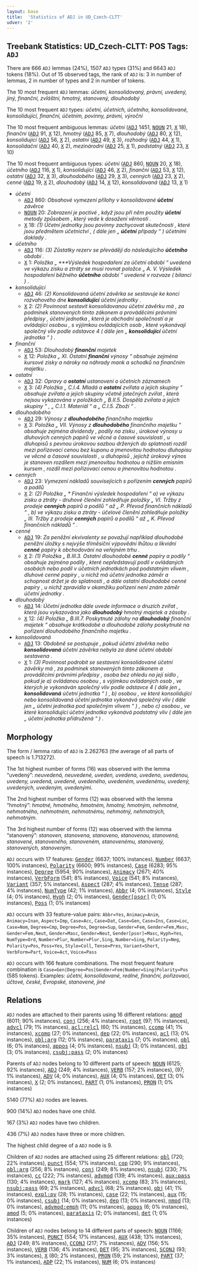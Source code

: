 ```yaml
---
layout: base
title:  'Statistics of ADJ in UD_Czech-CLTT'
udver: '2'
---
```


## Treebank Statistics: UD_Czech-CLTT: POS Tags: `ADJ`

There are 666 `ADJ` lemmas (24%), 1507 `ADJ` types (31%) and 6643 `ADJ` tokens (18%).
Out of 15 observed tags, the rank of `ADJ` is: 3 in number of lemmas, 2 in number of types and 2 in number of tokens.

The 10 most frequent `ADJ` lemmas: <em>účetní, konsolidovaný, právní, uvedený, jiný, finanční, zvláštní, hmotný, stanovený, dlouhodobý</em>

The 10 most frequent `ADJ` types:  <em>účetní, účetních, účetního, konsolidované, konsolidující, finanční, účetním, povinny, právní, výroční</em>

The 10 most frequent ambiguous lemmas: <em>účetní</em> (<tt><a href="cs_cltt-pos-ADJ.html">ADJ</a></tt> 1451, <tt><a href="cs_cltt-pos-NOUN.html">NOUN</a></tt> 21, <tt><a href="cs_cltt-pos-X.html">X</a></tt> 18), <em>finanční</em> (<tt><a href="cs_cltt-pos-ADJ.html">ADJ</a></tt> 91, <tt><a href="cs_cltt-pos-X.html">X</a></tt> 12), <em>hmotný</em> (<tt><a href="cs_cltt-pos-ADJ.html">ADJ</a></tt> 85, <tt><a href="cs_cltt-pos-X.html">X</a></tt> 7), <em>dlouhodobý</em> (<tt><a href="cs_cltt-pos-ADJ.html">ADJ</a></tt> 80, <tt><a href="cs_cltt-pos-X.html">X</a></tt> 12), <em>konsolidující</em> (<tt><a href="cs_cltt-pos-ADJ.html">ADJ</a></tt> 56, <tt><a href="cs_cltt-pos-X.html">X</a></tt> 2), <em>ostatní</em> (<tt><a href="cs_cltt-pos-ADJ.html">ADJ</a></tt> 49, <tt><a href="cs_cltt-pos-X.html">X</a></tt> 3), <em>rozhodný</em> (<tt><a href="cs_cltt-pos-ADJ.html">ADJ</a></tt> 44, <tt><a href="cs_cltt-pos-X.html">X</a></tt> 1), <em>konsolidační</em> (<tt><a href="cs_cltt-pos-ADJ.html">ADJ</a></tt> 40, <tt><a href="cs_cltt-pos-X.html">X</a></tt> 2), <em>mezinárodní</em> (<tt><a href="cs_cltt-pos-ADJ.html">ADJ</a></tt> 25, <tt><a href="cs_cltt-pos-X.html">X</a></tt> 1), <em>podstatný</em> (<tt><a href="cs_cltt-pos-ADJ.html">ADJ</a></tt> 23, <tt><a href="cs_cltt-pos-X.html">X</a></tt> 10)

The 10 most frequent ambiguous types:  <em>účetní</em> (<tt><a href="cs_cltt-pos-ADJ.html">ADJ</a></tt> 860, <tt><a href="cs_cltt-pos-NOUN.html">NOUN</a></tt> 20, <tt><a href="cs_cltt-pos-X.html">X</a></tt> 18), <em>účetního</em> (<tt><a href="cs_cltt-pos-ADJ.html">ADJ</a></tt> 116, <tt><a href="cs_cltt-pos-X.html">X</a></tt> 1), <em>konsolidující</em> (<tt><a href="cs_cltt-pos-ADJ.html">ADJ</a></tt> 46, <tt><a href="cs_cltt-pos-X.html">X</a></tt> 2), <em>finanční</em> (<tt><a href="cs_cltt-pos-ADJ.html">ADJ</a></tt> 53, <tt><a href="cs_cltt-pos-X.html">X</a></tt> 12), <em>ostatní</em> (<tt><a href="cs_cltt-pos-ADJ.html">ADJ</a></tt> 32, <tt><a href="cs_cltt-pos-X.html">X</a></tt> 3), <em>dlouhodobého</em> (<tt><a href="cs_cltt-pos-ADJ.html">ADJ</a></tt> 29, <tt><a href="cs_cltt-pos-X.html">X</a></tt> 3), <em>cenných</em> (<tt><a href="cs_cltt-pos-ADJ.html">ADJ</a></tt> 23, <tt><a href="cs_cltt-pos-X.html">X</a></tt> 2), <em>cenné</em> (<tt><a href="cs_cltt-pos-ADJ.html">ADJ</a></tt> 19, <tt><a href="cs_cltt-pos-X.html">X</a></tt> 2), <em>dlouhodobý</em> (<tt><a href="cs_cltt-pos-ADJ.html">ADJ</a></tt> 14, <tt><a href="cs_cltt-pos-X.html">X</a></tt> 12), <em>konsolidovaná</em> (<tt><a href="cs_cltt-pos-ADJ.html">ADJ</a></tt> 13, <tt><a href="cs_cltt-pos-X.html">X</a></tt> 1)


* <em>účetní</em>
  * <tt><a href="cs_cltt-pos-ADJ.html">ADJ</a></tt> 860: <em>Obsahové vymezení přílohy v konsolidované <b>účetní</b> závěrce</em>
  * <tt><a href="cs_cltt-pos-NOUN.html">NOUN</a></tt> 20: <em>Zobrazení je poctivé , když jsou při něm použity <b>účetní</b> metody způsobem , který vede k dosažení věrnosti .</em>
  * <tt><a href="cs_cltt-pos-X.html">X</a></tt> 18: <em>(1) Účetní jednotky jsou povinny zachycovat skutečnosti , které jsou předmětem účetnictví , ( dále jen „ <b>účetní</b> případy “ ) účetními doklady .</em>
* <em>účetního</em>
  * <tt><a href="cs_cltt-pos-ADJ.html">ADJ</a></tt> 116: <em>(3) Zůstatky rezerv se převádějí do následujícího <b>účetního</b> období .</em>
  * <tt><a href="cs_cltt-pos-X.html">X</a></tt> 1: <em>Položka „ ***Výsledek hospodaření za účetní období “ uvedená ve výkazu zisku a ztráty se musí rovnat položce „ A. V. Výsledek hospodaření běžného <b>účetního</b> období “ uvedené v rozvaze ( bilanci ) .</em>
* <em>konsolidující</em>
  * <tt><a href="cs_cltt-pos-ADJ.html">ADJ</a></tt> 46: <em>(2) Konsolidovaná účetní závěrka se sestavuje ke konci rozvahového dne <b>konsolidující</b> účetní jednotky .</em>
  * <tt><a href="cs_cltt-pos-X.html">X</a></tt> 2: <em>(2) Povinnost sestavit konsolidovanou účetní závěrku má , za podmínek stanovených tímto zákonem a prováděcími právními předpisy , účetní jednotka , která je obchodní společností a je ovládající osobou , s výjimkou ovládajících osob , které vykonávají společný vliv podle odstavce 4 ( dále jen „ <b>konsolidující</b> účetní jednotka “ ) .</em>
* <em>finanční</em>
  * <tt><a href="cs_cltt-pos-ADJ.html">ADJ</a></tt> 53: <em>Dlouhodobý <b>finanční</b> majetek</em>
  * <tt><a href="cs_cltt-pos-X.html">X</a></tt> 12: <em>Položka „ XI. Ostatní <b>finanční</b> výnosy “ obsahuje zejména kursové zisky a nároky na náhrady mank a schodků na finančním majetku .</em>
* <em>ostatní</em>
  * <tt><a href="cs_cltt-pos-ADJ.html">ADJ</a></tt> 32: <em>Opravy a <b>ostatní</b> ustanovení o účetních záznamech</em>
  * <tt><a href="cs_cltt-pos-X.html">X</a></tt> 3: <em>(4) Položka „ C.I.4. Mladá a <b>ostatní</b> zvířata a jejich skupiny “ obsahuje zvířata a jejich skupiny včetně jatečných zvířat , která nejsou vykazována v položkách „ B.II.5. Dospělá zvířata a jejich skupiny “ , „ C.I.1. Materiál “ a „ C.I.5. Zboží “ .</em>
* <em>dlouhodobého</em>
  * <tt><a href="cs_cltt-pos-ADJ.html">ADJ</a></tt> 29: <em>Výnosy z <b>dlouhodobého</b> finančního majetku</em>
  * <tt><a href="cs_cltt-pos-X.html">X</a></tt> 3: <em>Položka „ VII. Výnosy z <b>dlouhodobého</b> finančního majetku “ obsahuje zejména dividendy , podíly na zisku , úrokové výnosy u dluhových cenných papírů ve věcné a časové souvislosti , u dluhopisů s pevnou úrokovou sazbou držených do splatnosti rozdíl mezi pořizovací cenou bez kuponu a jmenovitou hodnotou dluhopisu ve věcné a časové souvislosti , u dluhopisů , jejichž úrokový výnos je stanoven rozdílem mezi jmenovitou hodnotou a nižším emisním kursem , rozdíl mezi pořizovací cenou a jmenovitou hodnotou .</em>
* <em>cenných</em>
  * <tt><a href="cs_cltt-pos-ADJ.html">ADJ</a></tt> 23: <em>Vymezení nákladů souvisejících s pořízením <b>cenných</b> papírů a podílů</em>
  * <tt><a href="cs_cltt-pos-X.html">X</a></tt> 2: <em>(2) Položka „ * Finanční výsledek hospodaření “ a) ve výkazu zisku a ztráty - druhové členění zohledňuje položky „ VI. Tržby z prodeje <b>cenných</b> papírů a podílů “ až „ P. Převod finančních nákladů “ , b) ve výkazu zisku a ztráty - účelové členění zohledňuje položky „ III. Tržby z prodeje <b>cenných</b> papírů a podílů “ až „ K. Převod finančních nákladů “ .</em>
* <em>cenné</em>
  * <tt><a href="cs_cltt-pos-ADJ.html">ADJ</a></tt> 19: <em>Za peněžní ekvivalenty se považují například dlouhodobé peněžní úložky s nejvýše tříměsíční výpovědní lhůtou a likvidní <b>cenné</b> papíry k obchodování na veřejném trhu .</em>
  * <tt><a href="cs_cltt-pos-X.html">X</a></tt> 2: <em>(1) Položka „ B.III.3. Ostatní dlouhodobé <b>cenné</b> papíry a podíly “ obsahuje zejména podíly , které nepředstavují podíl v ovládaných osobách nebo podíl v účetních jednotkách pod podstatným vlivem , dluhové cenné papíry , u nichž má účetní jednotka záměr a schopnost držet je do splatnosti , a dále ostatní dlouhodobé cenné papíry , u nichž zpravidla v okamžiku pořízení není znám záměr účetní jednotky .</em>
* <em>dlouhodobý</em>
  * <tt><a href="cs_cltt-pos-ADJ.html">ADJ</a></tt> 14: <em>Účetní jednotka dále uvede informace o druzích zvířat , která jsou vykazována jako <b>dlouhodobý</b> hmotný majetek a zásoby .</em>
  * <tt><a href="cs_cltt-pos-X.html">X</a></tt> 12: <em>(4) Položka „ B.III.7. Poskytnuté zálohy na <b>dlouhodobý</b> finanční majetek “ obsahuje krátkodobé a dlouhodobé zálohy poskytnuté na pořízení dlouhodobého finančního majetku .</em>
* <em>konsolidovaná</em>
  * <tt><a href="cs_cltt-pos-ADJ.html">ADJ</a></tt> 13: <em>Obdobně se postupuje , pokud účetní závěrka nebo <b>konsolidovaná</b> účetní závěrka nebyla za dané účetní období sestavena .</em>
  * <tt><a href="cs_cltt-pos-X.html">X</a></tt> 1: <em>(3) Povinnost podrobit se sestavení konsolidované účetní závěrky má , za podmínek stanovených tímto zákonem a prováděcími právními předpisy , osoba bez ohledu na její sídlo , pokud je a) ovládanou osobou , s výjimkou ovládaných osob , ve kterých je vykonáván společný vliv podle odstavce 4 ( dále jen „ <b>konsolidovaná</b> účetní jednotka “ ) , b) osobou , ve které konsolidující nebo konsolidovaná účetní jednotka vykonává společný vliv ( dále jen „ účetní jednotka pod společným vlivem “ ) , nebo c) osobou , ve které konsolidující účetní jednotka vykonává podstatný vliv ( dále jen „ účetní jednotka přidružená “ ) .</em>

## Morphology

The form / lemma ratio of `ADJ` is 2.262763 (the average of all parts of speech is 1.713272).

The 1st highest number of forms (16) was observed with the lemma “uvedený”: <em>neuvedená, neuvedené, uveden, uvedena, uvedeno, uvedenou, uvedeny, uvedená, uvedené, uvedeného, uvedeném, uvedenému, uvedený, uvedených, uvedeným, uvedenými</em>.

The 2nd highest number of forms (12) was observed with the lemma “hmotný”: <em>hmotné, hmotného, hmotném, hmotný, hmotným, nehmotné, nehmotného, nehmotném, nehmotnému, nehmotný, nehmotných, nehmotným</em>.

The 3rd highest number of forms (12) was observed with the lemma “stanovený”: <em>stanoven, stanovena, stanoveno, stanovenou, stanovená, stanovené, stanoveného, stanoveném, stanovenému, stanovený, stanovených, stanoveným</em>.

`ADJ` occurs with 17 features: <tt><a href="cs_cltt-feat-Gender.html">Gender</a></tt> (6637; 100% instances), <tt><a href="cs_cltt-feat-Number.html">Number</a></tt> (6637; 100% instances), <tt><a href="cs_cltt-feat-Polarity.html">Polarity</a></tt> (6600; 99% instances), <tt><a href="cs_cltt-feat-Case.html">Case</a></tt> (6283; 95% instances), <tt><a href="cs_cltt-feat-Degree.html">Degree</a></tt> (5954; 90% instances), <tt><a href="cs_cltt-feat-Animacy.html">Animacy</a></tt> (2671; 40% instances), <tt><a href="cs_cltt-feat-VerbForm.html">VerbForm</a></tt> (541; 8% instances), <tt><a href="cs_cltt-feat-Voice.html">Voice</a></tt> (541; 8% instances), <tt><a href="cs_cltt-feat-Variant.html">Variant</a></tt> (357; 5% instances), <tt><a href="cs_cltt-feat-Aspect.html">Aspect</a></tt> (287; 4% instances), <tt><a href="cs_cltt-feat-Tense.html">Tense</a></tt> (287; 4% instances), <tt><a href="cs_cltt-feat-NumType.html">NumType</a></tt> (42; 1% instances), <tt><a href="cs_cltt-feat-Abbr.html">Abbr</a></tt> (4; 0% instances), <tt><a href="cs_cltt-feat-Style.html">Style</a></tt> (4; 0% instances), <tt><a href="cs_cltt-feat-Hyph.html">Hyph</a></tt> (2; 0% instances), <tt><a href="cs_cltt-feat-Gender-psor.html">Gender[psor]</a></tt> (1; 0% instances), <tt><a href="cs_cltt-feat-Poss.html">Poss</a></tt> (1; 0% instances)

`ADJ` occurs with 33 feature-value pairs: `Abbr=Yes`, `Animacy=Anim`, `Animacy=Inan`, `Aspect=Imp`, `Case=Acc`, `Case=Dat`, `Case=Gen`, `Case=Ins`, `Case=Loc`, `Case=Nom`, `Degree=Cmp`, `Degree=Pos`, `Degree=Sup`, `Gender=Fem`, `Gender=Fem,Masc`, `Gender=Fem,Neut`, `Gender=Masc`, `Gender=Neut`, `Gender[psor]=Masc`, `Hyph=Yes`, `NumType=Ord`, `Number=Plur`, `Number=Plur,Sing`, `Number=Sing`, `Polarity=Neg`, `Polarity=Pos`, `Poss=Yes`, `Style=Coll`, `Tense=Pres`, `Variant=Short`, `VerbForm=Part`, `Voice=Act`, `Voice=Pass`

`ADJ` occurs with 166 feature combinations.
The most frequent feature combination is `Case=Gen|Degree=Pos|Gender=Fem|Number=Sing|Polarity=Pos` (585 tokens).
Examples: <em>účetní, konsolidované, reálné, finanční, pořizovací, účtové, české, Evropské, stanovené, jiné</em>


## Relations

`ADJ` nodes are attached to their parents using 16 different relations: <tt><a href="cs_cltt-dep-amod.html">amod</a></tt> (6011; 90% instances), <tt><a href="cs_cltt-dep-conj.html">conj</a></tt> (256; 4% instances), <tt><a href="cs_cltt-dep-root.html">root</a></tt> (97; 1% instances), <tt><a href="cs_cltt-dep-advcl.html">advcl</a></tt> (79; 1% instances), <tt><a href="cs_cltt-dep-acl-relcl.html">acl:relcl</a></tt> (60; 1% instances), <tt><a href="cs_cltt-dep-ccomp.html">ccomp</a></tt> (41; 1% instances), <tt><a href="cs_cltt-dep-xcomp.html">xcomp</a></tt> (27; 0% instances), <tt><a href="cs_cltt-dep-dep.html">dep</a></tt> (22; 0% instances), <tt><a href="cs_cltt-dep-acl.html">acl</a></tt> (13; 0% instances), <tt><a href="cs_cltt-dep-obl-arg.html">obl:arg</a></tt> (12; 0% instances), <tt><a href="cs_cltt-dep-parataxis.html">parataxis</a></tt> (7; 0% instances), <tt><a href="cs_cltt-dep-obl.html">obl</a></tt> (6; 0% instances), <tt><a href="cs_cltt-dep-appos.html">appos</a></tt> (4; 0% instances), <tt><a href="cs_cltt-dep-nsubj.html">nsubj</a></tt> (3; 0% instances), <tt><a href="cs_cltt-dep-obj.html">obj</a></tt> (3; 0% instances), <tt><a href="cs_cltt-dep-csubj-pass.html">csubj:pass</a></tt> (2; 0% instances)

Parents of `ADJ` nodes belong to 10 different parts of speech: <tt><a href="cs_cltt-pos-NOUN.html">NOUN</a></tt> (6125; 92% instances), <tt><a href="cs_cltt-pos-ADJ.html">ADJ</a></tt> (249; 4% instances), <tt><a href="cs_cltt-pos-VERB.html">VERB</a></tt> (157; 2% instances),  (97; 1% instances), <tt><a href="cs_cltt-pos-ADV.html">ADV</a></tt> (4; 0% instances), <tt><a href="cs_cltt-pos-AUX.html">AUX</a></tt> (4; 0% instances), <tt><a href="cs_cltt-pos-DET.html">DET</a></tt> (3; 0% instances), <tt><a href="cs_cltt-pos-X.html">X</a></tt> (2; 0% instances), <tt><a href="cs_cltt-pos-PART.html">PART</a></tt> (1; 0% instances), <tt><a href="cs_cltt-pos-PRON.html">PRON</a></tt> (1; 0% instances)

5140 (77%) `ADJ` nodes are leaves.

900 (14%) `ADJ` nodes have one child.

167 (3%) `ADJ` nodes have two children.

436 (7%) `ADJ` nodes have three or more children.

The highest child degree of a `ADJ` node is 9.

Children of `ADJ` nodes are attached using 25 different relations: <tt><a href="cs_cltt-dep-obl.html">obl</a></tt> (720; 22% instances), <tt><a href="cs_cltt-dep-punct.html">punct</a></tt> (554; 17% instances), <tt><a href="cs_cltt-dep-cop.html">cop</a></tt> (290; 9% instances), <tt><a href="cs_cltt-dep-obl-arg.html">obl:arg</a></tt> (256; 8% instances), <tt><a href="cs_cltt-dep-conj.html">conj</a></tt> (249; 8% instances), <tt><a href="cs_cltt-dep-nsubj.html">nsubj</a></tt> (230; 7% instances), <tt><a href="cs_cltt-dep-cc.html">cc</a></tt> (222; 7% instances), <tt><a href="cs_cltt-dep-advmod.html">advmod</a></tt> (139; 4% instances), <tt><a href="cs_cltt-dep-aux-pass.html">aux:pass</a></tt> (130; 4% instances), <tt><a href="cs_cltt-dep-mark.html">mark</a></tt> (127; 4% instances), <tt><a href="cs_cltt-dep-xcomp.html">xcomp</a></tt> (83; 3% instances), <tt><a href="cs_cltt-dep-nsubj-pass.html">nsubj:pass</a></tt> (69; 2% instances), <tt><a href="cs_cltt-dep-advcl.html">advcl</a></tt> (68; 2% instances), <tt><a href="cs_cltt-dep-obj.html">obj</a></tt> (41; 1% instances), <tt><a href="cs_cltt-dep-expl-pv.html">expl:pv</a></tt> (28; 1% instances), <tt><a href="cs_cltt-dep-case.html">case</a></tt> (22; 1% instances), <tt><a href="cs_cltt-dep-aux.html">aux</a></tt> (15; 0% instances), <tt><a href="cs_cltt-dep-csubj.html">csubj</a></tt> (14; 0% instances), <tt><a href="cs_cltt-dep-dep.html">dep</a></tt> (13; 0% instances), <tt><a href="cs_cltt-dep-nmod.html">nmod</a></tt> (13; 0% instances), <tt><a href="cs_cltt-dep-advmod-emph.html">advmod:emph</a></tt> (11; 0% instances), <tt><a href="cs_cltt-dep-appos.html">appos</a></tt> (6; 0% instances), <tt><a href="cs_cltt-dep-amod.html">amod</a></tt> (5; 0% instances), <tt><a href="cs_cltt-dep-parataxis.html">parataxis</a></tt> (2; 0% instances), <tt><a href="cs_cltt-dep-det.html">det</a></tt> (1; 0% instances)

Children of `ADJ` nodes belong to 14 different parts of speech: <tt><a href="cs_cltt-pos-NOUN.html">NOUN</a></tt> (1166; 35% instances), <tt><a href="cs_cltt-pos-PUNCT.html">PUNCT</a></tt> (554; 17% instances), <tt><a href="cs_cltt-pos-AUX.html">AUX</a></tt> (438; 13% instances), <tt><a href="cs_cltt-pos-ADJ.html">ADJ</a></tt> (249; 8% instances), <tt><a href="cs_cltt-pos-CCONJ.html">CCONJ</a></tt> (217; 7% instances), <tt><a href="cs_cltt-pos-ADV.html">ADV</a></tt> (156; 5% instances), <tt><a href="cs_cltt-pos-VERB.html">VERB</a></tt> (136; 4% instances), <tt><a href="cs_cltt-pos-DET.html">DET</a></tt> (95; 3% instances), <tt><a href="cs_cltt-pos-SCONJ.html">SCONJ</a></tt> (93; 3% instances), <tt><a href="cs_cltt-pos-X.html">X</a></tt> (80; 2% instances), <tt><a href="cs_cltt-pos-PRON.html">PRON</a></tt> (59; 2% instances), <tt><a href="cs_cltt-pos-PART.html">PART</a></tt> (37; 1% instances), <tt><a href="cs_cltt-pos-ADP.html">ADP</a></tt> (22; 1% instances), <tt><a href="cs_cltt-pos-NUM.html">NUM</a></tt> (6; 0% instances)

